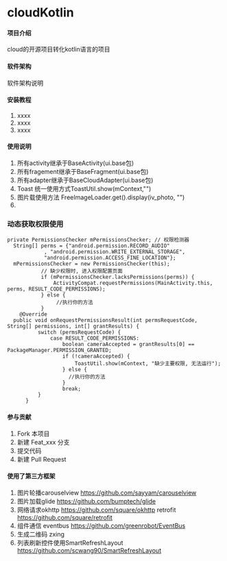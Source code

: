 # cloudKotlin

#### 项目介绍
cloud的开源项目转化kotlin语言的项目

#### 软件架构
软件架构说明


#### 安装教程

1. xxxx
2. xxxx
3. xxxx

#### 使用说明

1. 所有activity继承于BaseActivity(ui.base包)
2. 所有fragement继承于BaseFragment(ui.base包)
3. 所有adapter继承于BaseCloudAdapter(ui.base包)
4. Toast 统一使用方式ToastUtil.show(mContext,"")
5. 图片载使用方法  FreeImageLoader.get().display(iv_photo, "")
6. 

### 动态获取权限使用 
```
private PermissionsChecker mPermissionsChecker; // 权限检测器
  String[] perms = {"android.permission.RECORD_AUDIO"
            , "android.permission.WRITE_EXTERNAL_STORAGE",
            "android.permission.ACCESS_FINE_LOCATION"};
  mPermissionsChecker = new PermissionsChecker(this);
           // 缺少权限时, 进入权限配置页面
           if (mPermissionsChecker.lacksPermissions(perms)) {
               ActivityCompat.requestPermissions(MainActivity.this, perms, RESULT_CODE_PERMISSIONS);
           } else {
                //执行你的方法
           }
    @Override
  public void onRequestPermissionsResult(int permsRequestCode, String[] permissions, int[] grantResults) {
          switch (permsRequestCode) {
              case RESULT_CODE_PERMISSIONS:
                  boolean cameraAccepted = grantResults[0] == PackageManager.PERMISSION_GRANTED;
                  if (!cameraAccepted) {
                      ToastUtil.show(mContext, "缺少主要权限, 无法运行");
                  } else {
                    //执行你的方法
                  }
                  break;
          }
      }
```

#### 参与贡献

1. Fork 本项目
2. 新建 Feat_xxx 分支
3. 提交代码
4. 新建 Pull Request

#### 使用了第三方框架

1. 图片轮播carouselview   https://github.com/sayyam/carouselview
2. 图片加载glide  https://github.com/bumptech/glide
3. 网络请求okhttp   https://github.com/square/okhttp
          retrofit   https://github.com/square/retrofit
4. 组件通信 eventbus https://github.com/greenrobot/EventBus
5. 生成二维码 zxing
6. 列表刷新控件使用SmartRefreshLayout https://github.com/scwang90/SmartRefreshLayout

